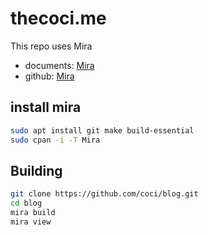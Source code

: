 # thecoci.me

This repo uses Mira

* documents: [Mira](https://miraxy.github.io/)
* github: [Mira](https://github.com/kiamazi/mira)

## install mira

``` bash
sudo apt install git make build-essential
sudo cpan -i -T Mira
```

## Building

``` bash
git clone https://github.com/coci/blog.git
cd blog
mira build
mira view
```
